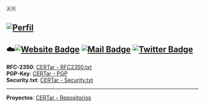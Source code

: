 🇦🇷





[![Perfil](https://img.shields.io/badge/Nombre%20del%20Equipo-CERT.ar-blue?style=plastic&link=https://www.boletinoficial.gob.ar/detalleAviso/primera/241077/20210222)](https://www.boletinoficial.gob.ar/detalleAviso/primera/241077/20210222)  
---  
:cloud:[![Website Badge](https://img.shields.io/badge/-cert.ar-blue?style=plastic&logo=cloud&logoColor=white&link=https://www.argentina.gob.ar/jefatura/innovacion-publica/ssetic/direccion-nacional-ciberseguridad)](https://www.argentina.gob.ar/jefatura/innovacion-publica/ssetic/direccion-nacional-ciberseguridad)
[![Mail Badge](https://img.shields.io/badge/@_.-cert@icic.gob.ar-blue?style=plastic&link=mailto:cert@icic.gob.ar)](mailto:cert@icic.gob.ar)
[![Twitter Badge](https://img.shields.io/badge/.-cert_Argentina-blue?style=plastic&logo=Twitter&logoColor=white&link=https://twitter.com/cert_Argentina/)](https://twitter.com/cert_Argentina/)  
---
<!--[![Telegram Badge](https://img.shields.io/badge/.-CERT.ar-blue?style=plastic&logo=Telegram&logoColor=white&link=https://telegram.org/)](https://telegram.org/)-->

**RFC-2350**: [CERTar - RFC2350.txt](https://github.com/cert-ar/rfc2350)  
**PGP-Key**: [CERTar - PGP](https://github.com/cert-ar/PGP-Key)  
**Security.txt**: [CERTar - Security.txt](https://github.com/cert-ar/security.txt/blob/main/security.txt)

---

**Proyectos**: [CERTar - Repositorios](https://github.com/cert-ar?tab=repositories)  
